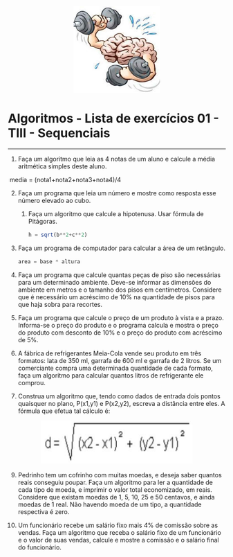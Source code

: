 <p align="center">
  <img src="./imagens/cerebro.png" alt="Cérebro" width="200" height="200">
</p>

# Algoritmos - Lista de exercícios 01 - TIII - Sequenciais

---

1) Faça um algoritmo que leia as 4 notas de um aluno e calcule a média aritmética simples deste aluno. 

​        media = (nota1+nota2+nota3+nota4)/4

2) Faça um programa que leia um número e mostre como resposta esse número elevado ao cubo.
   
   1) Faça um algoritmo que calcule a hipotenusa. Usar fórmula de Pitágoras.
      
      ```js
      h = sqrt(b**2+c**2)
      ```

3) Faça um programa de computador para calcular a área de um retângulo. 
   
   ``` js 
   area = base * altura
   ```
   
   

4) Faça um programa que calcule quantas peças de piso são necessárias para um determinado ambiente. Deve-se informar as dimensões do ambiente em metros e o tamanho dos pisos em centímetros. Considere que é necessário um acréscimo de 10% na quantidade de pisos para que haja sobra para recortes.

5) Faça um programa que calcule o preço de um produto à vista e a prazo. Informa-se o preço do produto e o programa calcula e mostra o preço do produto com desconto de 10% e o preço do produto com acréscimo de 5%.

6) A fábrica de refrigerantes Meia-Cola vende seu produto em três formatos: lata de 350 ml, garrafa de 600 ml e garrafa de 2 litros. Se um comerciante compra uma determinada quantidade de cada formato, faça um algoritmo para calcular quantos litros de refrigerante ele comprou.

7) Construa um algoritmo que, tendo como dados de entrada dois pontos quaisquer no plano, P(x1,y1) e P(x2,y2), escreva a distância entre eles. A fórmula que efetua tal cálculo é:

<p align="center">
  <img src="./imagens/formulaDistancia.jpg" alt="" width="350" height="100">
</p>

9) Pedrinho tem um cofrinho com muitas moedas, e deseja saber quantos reais conseguiu poupar. Faça um algoritmo para ler a quantidade de cada tipo de moeda, e imprimir o valor total economizado, em reais. Considere que existam moedas de 1, 5, 10, 25 e 50 centavos, e ainda moedas de 1 real. Não havendo moeda de um tipo, a quantidade respectiva é zero.

10) Um funcionário recebe um salário fixo mais 4% de comissão sobre as vendas. Faça um algoritmo que receba o salário fixo de um funcionário e o valor de suas vendas, calcule e mostre a comissão e o salário final do funcionário.
